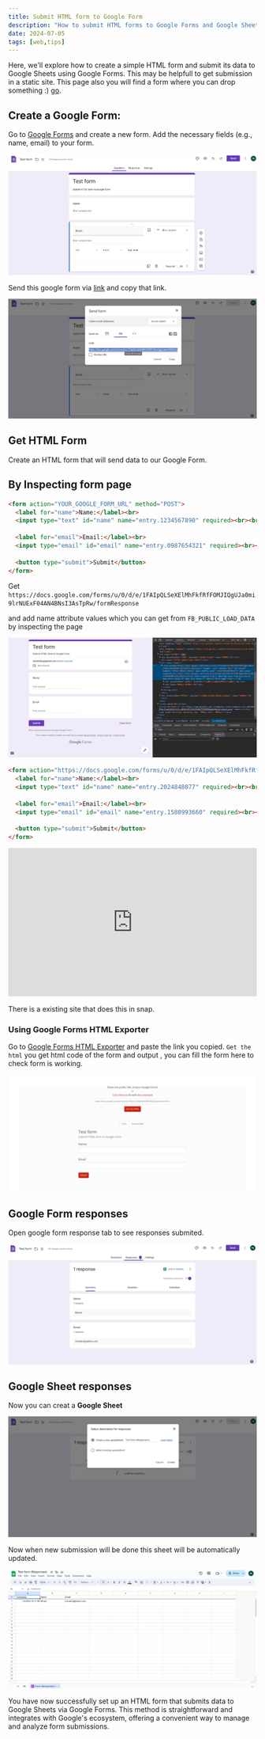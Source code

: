 ```yaml
---
title: Submit HTML form to Google Form
description: "How to submit HTML forms to Google Forms and Google Sheets"
date: 2024-07-05  
tags: [web,tips]
---
```


Here, we'll explore how to create a simple HTML form and submit its data to Google Sheets using Google Forms. This may be helpfull to get submission in a static site. This page also you will find a form where you can drop something :) [go](#formContainer).

 

## Create a Google Form:

Go to [Google Forms](https://docs.google.com/forms) and create a new form.
Add the necessary fields (e.g., name, email) to your form.

![Google for test form creat](Annotation%202024-07-05%20100625.jpg)

Send this google form via [link](https://docs.google.com/forms/d/e/1FAIpQLSeXElMhFkfRfFOMJIQgUJa0mi9lrNUExF04AN4BNsI3AsTpRw/viewform?usp=sf_link) and copy that link.

![Google form share link page](Annotation%202024-07-05%20100806.jpg)


## Get HTML Form

Create an HTML  form that will send data to our Google Form.

## By Inspecting form page

```html
<form action="YOUR_GOOGLE_FORM_URL" method="POST">
  <label for="name">Name:</label><br>
  <input type="text" id="name" name="entry.1234567890" required><br><br>
  
  <label for="email">Email:</label><br>
  <input type="email" id="email" name="entry.0987654321" required><br><br>
   
  <button type="submit">Submit</button>
</form>
```

Get  `https://docs.google.com/forms/u/0/d/e/1FAIpQLSeXElMhFkfRfFOMJIQgUJa0mi9lrNUExF04AN4BNsI3AsTpRw/formResponse` 

and add name attribute values which you can get from  `FB_PUBLIC_LOAD_DATA` by inspecting the page

![get response url rfom inspecting the page](Annotation%202024-07-05%20104401.jpg)

```html
<form action="https://docs.google.com/forms/u/0/d/e/1FAIpQLSeXElMhFkfRfFOMJIQgUJa0mi9lrNUExF04AN4BNsI3AsTpRw/formResponse" method="POST">
  <label for="name">Name:</label><br>
  <input type="text" id="name" name="entry.2024848077" required><br><br>
  
  <label for="email">Email:</label><br>
  <input type="email" id="email" name="entry.1580993660" required><br><br>
   
  <button type="submit">Submit</button>
</form>
```

<iframe height="300" style="width: 100%;" scrolling="no" title="Untitled" src="https://codepen.io/mrinalcs/embed/bGPbYJb?default-tab=html%2Cresult&editable=true" frameborder="no" loading="lazy" allowtransparency="true" allowfullscreen="true">
  See the Pen <a href="https://codepen.io/mrinalcs/pen/bGPbYJb">
  Untitled</a> by Mrinal (<a href="https://codepen.io/mrinalcs">@mrinalcs</a>)
  on <a href="https://codepen.io">CodePen</a>.
</iframe>

There is a existing site that does this in snap. 


### Using Google Forms HTML Exporter

Go to [Google Forms HTML Exporter](https://stefano.brilli.me/google-forms-html-exporter/) and paste the link you copied. `Get the html` you get html code of the form and output , you can fill the form here to check form is working.

![snap from Google Forms HTML Exporter get the html](Annotation%202024-07-05%20101122.jpg)

## Google Form responses

Open google form response tab to see responses submited.

![Google form responses page](Annotation%202024-07-05%20101305.jpg)

## Google Sheet responses


Now you can creat a **Google Sheet** 
 
![google sheet creat from google form](Annotation%202024-07-05%20101803.jpg)

Now when new submission will be done this sheet will be automatically updated.

![google sheet of responses](Annotation%202024-07-05%20103354.jpg)
 

You have now successfully set up an HTML form that submits data to Google Sheets via Google Forms. This method is straightforward and integrates  with Google's ecosystem, offering a convenient way to manage and analyze form submissions. 

